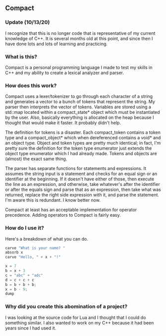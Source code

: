 ## Compact
### Update (10/13/20)
I recognize that this is no longer code that is representative of my current knowledge of C++. It is several months old at this point, and since then I have done lots and lots of learning and practicing.

### What is this?
Compact is a personal programming language I made to test my skills in C++ and my ability to create a lexical analyzer and parser.

### How does this work?
Compact uses a lexer/tokenizer to go through each character of a string and generates a vector to a bunch of tokens that represent the string. My parser then interprets the vector of tokens. Variables are stored using a std::map located within a compact_state* object which must be instantiated by the user. Also, basically everything is allocated on the heap because I thought that would make it faster. It probably didn't help. 

The definition for tokens is a disaster. Each compact_token contains a token type and a compact_object* which when dereferenced contains a void* and an object type. Object and token types are pretty much identical; in fact, I'm pretty sure the definition for the token type enumerator just extends the object type enumerator which I had already made. Tokens and objects are (almost) the exact same thing.

The parser has separate functions for statements and expressions. It assumes the string input is a statement and checks for an equal sign or an identifier at the beginning. If it doesn't have either of those, then execute the line as an expression, and otherwise, take whatever's after the identifier or after the equals sign and parse that as an expression, then take what was returned, replace the right side expression with it, and parse the statement. I'm aware this is redundant. I know better now.

Compact at least has an acceptable implementation for operator precedence. Adding operators to Compact is fairly easy.

### How do I use it?
Here's a breakdown of what you can do.
```javascript
carve "What is your name? "
absorb x
carve "Hello, " + x + "!"

x = 7
b = x + 3
c = "abc" + "adc"
d = c + c + c
b = b + b + b;
x = b - 9;
dump
```

### Why did you create this abomination of a project?
I was looking at the source code for Lua and I thought that I could do something similar. I also wanted to work on my C++ because it had been years since I had used it.

